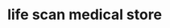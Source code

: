 ---
title: "life scan medical store"
url: /pezhumpara/life-scan-medical-store/
shop: medical supply
---